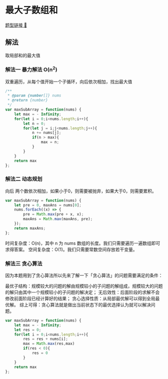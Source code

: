 # 最大子数组和

[题型链接 🔗](https://leetcode.cn/problems/maximum-subarray/)

## 解法
取局部和的最大值
### 解法一 暴力解法 O(n<sup>2</sup>)
双重遍历，从每个值开始一个子循环，向后依次相加，找出最大值
```js
/**
 * @param {number[]} nums
 * @return {number}
 */
var maxSubArray = function(nums) {
    let max = - Infinity;
    for(let i = 0;i<nums.length;i++){
        let n = 0;
        for(let j = i;j<nums.length;j++){
            n += nums[j];
            if(n > max){
                max = n;
            }
        }
    }
    return max
};
```

### 解法二 动态规划
向后 两个数依次相加，如果小于0，则需要被抛弃，如果大于0，则需要累积。
```js
var maxSubArray = function(nums) {
    let pre = 0, maxAns = nums[0];
    nums.forEach((x) => {
        pre = Math.max(pre + x, x);
        maxAns = Math.max(maxAns, pre);
    });
    return maxAns;
};
```

时间复杂度：O(n)，其中 n 为 nums 数组的长度。我们只需要遍历一遍数组即可求得答案。
空间复杂度：O(1)。我们只需要常数空间存放若干变量。

### 解法三 贪心算法
因为本题用到了贪心算法所以先来了解一下「贪心算法」的问题需要满足的条件：

最优子结构：规模较大的问题的解由规模较小的子问题的解组成，规模较大的问题的解只由其中一个规模较小的子问题的解决定；
无后效性：后面阶段的求解不会修改前面阶段已经计算好的结果；
贪心选择性质：从局部最优解可以得到全局最优解。
综上可得：贪心算法就是做出当前状态下的最优选择认为就可以解决问题。

```js
var maxSubArray = function(nums) {
    let max = - Infinity;
    let res = 0;
    for(let i = 0;i<nums.length;i++){
        res = res + nums[i];
        max = Math.max(res,max)
        if(res < 0){
            res = 0
        }
    }
    return max
};
```